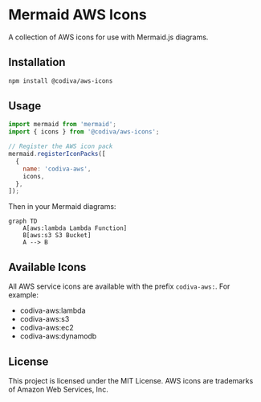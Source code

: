 # Mermaid AWS Icons

A collection of AWS icons for use with Mermaid.js diagrams.

## Installation

```bash
npm install @codiva/aws-icons
```

## Usage

```javascript
import mermaid from 'mermaid';
import { icons } from '@codiva/aws-icons';

// Register the AWS icon pack
mermaid.registerIconPacks([
  {
    name: 'codiva-aws',
    icons,
  },
]);
```

Then in your Mermaid diagrams:

```mermaid
graph TD
    A[aws:lambda Lambda Function]
    B[aws:s3 S3 Bucket]
    A --> B
```

## Available Icons

All AWS service icons are available with the prefix `codiva-aws:`. For example:
- codiva-aws:lambda
- codiva-aws:s3
- codiva-aws:ec2
- codiva-aws:dynamodb

## License

This project is licensed under the MIT License. AWS icons are trademarks of Amazon Web Services, Inc.
